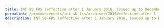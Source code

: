 ```yaml
---
title: INT SB FRS (effective after 1 January 2016, issued up to December 2016)
permalink: /pronouncements/int-sb-frs/archives/2016/effective-after-1-january-2016-issued-up-to-december-2016/
description: INT SB-FRS (effective after 1 January 2016, issued up to December 2016)
---
```

